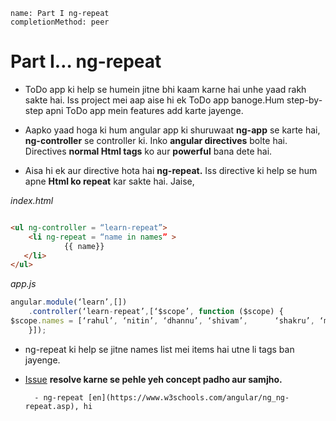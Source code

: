 ```ngMeta
name: Part I ng-repeat
completionMethod: peer
```
# Part I… ng-repeat

- ToDo app ki help se humein jitne bhi kaam karne hai unhe yaad rakh sakte hai. Iss project mei aap aise hi ek ToDo app banoge.Hum step-by-step apni ToDo app mein features add karte jayenge.

- Aapko yaad hoga ki hum angular app ki shuruwaat **ng-app** se karte hai, **ng-controller** se controller ki. Inko **angular directives** bolte hai. Directives **normal Html tags** ko aur **powerful** bana dete hai.

- Aisa hi ek aur directive hota hai **ng-repeat.** Iss directive ki help se hum apne **Html ko repeat** kar sakte hai. Jaise,

_index.html_
```html

<ul ng-controller = “learn-repeat”>
    <li ng-repeat = “name in names” >
            {{ name}}
   </li>
</ul>
```

_app.js_

```javascript
angular.module(‘learn’,[])
    .controller(‘learn-repeat’,[‘$scope’, function ($scope) {
$scope.names = [‘rahul’, ‘nitin’, ‘dhannu’, ‘shivam’,      ‘shakru’, ‘manoj’, ‘deepanshu’, ‘suraj’, ‘aslam’];
    }]);

```


- ng-repeat ki help se jitne names list mei items hai utne li tags ban jayenge.

- [Issue](https://github.com/vidur149/angular-todo/issues/1) **resolve karne se pehle yeh concept padho aur samjho.**

		- ng-repeat [en](https://www.w3schools.com/angular/ng_ng-repeat.asp), hi


